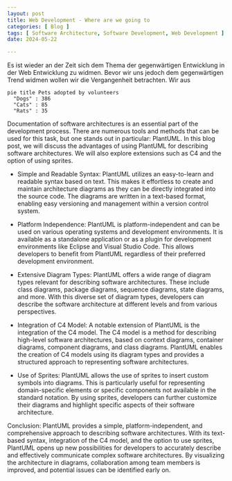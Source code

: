 ```yaml
---
layout: post
title: Web Development - Where are we going to
categories: [ Blog ]
tags: [ Software Architecture, Software Development, Web Development ]
date: 2024-05-22

---
```


Es ist wieder an der Zeit sich dem Thema der gegenwärtigen Entwicklung in der Web Entwicklung zu widmen.
Bevor wir uns jedoch dem gegenwärtigen Trend widmen wollen wir die Vergangenheit betrachten. 
Wir aus

```mermaid!
pie title Pets adopted by volunteers
  "Dogs" : 386
  "Cats" : 85
  "Rats" : 35
```

Documentation of software architectures is an essential part of the development process. There are numerous tools and
methods that can be used for this task, but one stands out in particular: PlantUML. In this blog post, we will discuss
the advantages of using PlantUML for describing software architectures. We will also explore extensions such as C4 and
the option of using sprites.

* Simple and Readable Syntax:
  PlantUML utilizes an easy-to-learn and readable syntax based on text. This makes it effortless to create and maintain
  architecture diagrams as they can be directly integrated into the source code. The diagrams are written in a
  text-based format, enabling easy versioning and management within a version control system.

* Platform Independence:
  PlantUML is platform-independent and can be used on various operating systems and development environments. It is
  available as a standalone application or as a plugin for development environments like Eclipse and Visual Studio Code.
  This allows developers to benefit from PlantUML regardless of their preferred development environment.

* Extensive Diagram Types:
  PlantUML offers a wide range of diagram types relevant for describing software architectures. These include class
  diagrams, package diagrams, sequence diagrams, state diagrams, and more. With this diverse set of diagram types,
  developers can describe the software architecture at different levels and from various perspectives.

* Integration of C4 Model:
  A notable extension of PlantUML is the integration of the C4 model. The C4 model is a method for describing high-level
  software architectures, based on context diagrams, container diagrams, component diagrams, and class diagrams.
  PlantUML enables the creation of C4 models using its diagram types and provides a structured approach to representing
  software architectures.

* Use of Sprites:
  PlantUML allows the use of sprites to insert custom symbols into diagrams. This is particularly useful for
  representing domain-specific elements or specific components not available in the standard notation. By using sprites,
  developers can further customize their diagrams and highlight specific aspects of their software architecture.

Conclusion:
PlantUML provides a simple, platform-independent, and comprehensive approach to describing software architectures. With
its text-based syntax, integration of the C4 model, and the option to use sprites, PlantUML opens up new possibilities
for developers to accurately describe and effectively communicate complex software architectures. By visualizing the
architecture in diagrams, collaboration among team members is improved, and potential issues can be identified early on.
